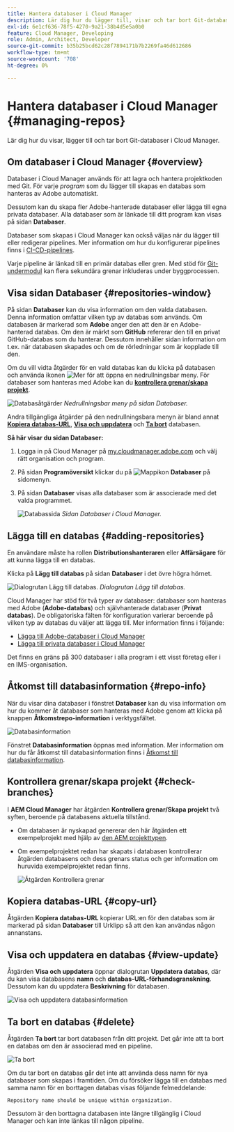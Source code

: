 ```yaml
---
title: Hantera databaser i Cloud Manager
description: Lär dig hur du lägger till, visar och tar bort Git-databaser i Cloud Manager.
exl-id: 6e1cf636-78f5-4270-9a21-38b4d5e5a0b0
feature: Cloud Manager, Developing
role: Admin, Architect, Developer
source-git-commit: b35b25bcd62c28f7894171b7b2269fa46d612686
workflow-type: tm+mt
source-wordcount: '708'
ht-degree: 0%

---
```



# Hantera databaser i Cloud Manager {#managing-repos}

Lär dig hur du visar, lägger till och tar bort Git-databaser i Cloud Manager.

## Om databaser i Cloud Manager {#overview}

Databaser i Cloud Manager används för att lagra och hantera projektkoden med Git. För varje *program* som du lägger till skapas en databas som hanteras av Adobe automatiskt.

Dessutom kan du skapa fler Adobe-hanterade databaser eller lägga till egna privata databaser. Alla databaser som är länkade till ditt program kan visas på sidan **Databaser**.

Databaser som skapas i Cloud Manager kan också väljas när du lägger till eller redigerar pipelines. Mer information om hur du konfigurerar pipelines finns i [CI-CD-pipelines](/help/implementing/cloud-manager/configuring-pipelines/introduction-ci-cd-pipelines.md).

Varje pipeline är länkad till en primär databas eller gren. Med stöd för [Git-undermodul](git-submodules.md) kan flera sekundära grenar inkluderas under byggprocessen.

## Visa sidan Databaser {#repositories-window}

På sidan **Databaser** kan du visa information om den valda databasen. Denna information omfattar vilken typ av databas som används. Om databasen är markerad som **Adobe** anger den att den är en Adobe-hanterad databas. Om den är märkt som **GitHub** refererar den till en privat GitHub-databas som du hanterar. Dessutom innehåller sidan information om t.ex. när databasen skapades och om de rörledningar som är kopplade till den.

Om du vill vidta åtgärder för en vald databas kan du klicka på databasen och använda ikonen ![Mer](https://spectrum.adobe.com/static/icons/workflow_18/Smock_More_18_N.svg) för att öppna en nedrullningsbar meny. För databaser som hanteras med Adobe kan du **[kontrollera grenar/skapa projekt](#check-branches)**.

![Databasåtgärder](assets/repository-actions.png)
*Nedrullningsbar meny på sidan Databaser.*

Andra tillgängliga åtgärder på den nedrullningsbara menyn är bland annat **[Kopiera databas-URL](#copy-url)**, **[Visa och uppdatera](#view-update)** och **[Ta bort](#delete)** databasen.

**Så här visar du sidan Databaser:**

1. Logga in på Cloud Manager på [my.cloudmanager.adobe.com](https://my.cloudmanager.adobe.com/) och välj rätt organisation och program.

1. På sidan **Programöversikt** klickar du på ![Mappikon](https://spectrum.adobe.com/static/icons/workflow_18/Smock_Folder_18_N.svg) **Databaser** på sidomenyn.

1. På sidan **Databaser** visas alla databaser som är associerade med det valda programmet.

   ![Databassida](assets/repositories.png)
   *Sidan Databaser i Cloud Manager.*

## Lägga till en databas {#adding-repositories}

En användare måste ha rollen **Distributionshanteraren** eller **Affärsägare** för att kunna lägga till en databas.

Klicka på **Lägg till databas** på sidan **Databaser** i det övre högra hörnet.

![Dialogrutan Lägg till databas.](assets/repository-add.png)
*Dialogrutan Lägg till databas.*

Cloud Manager har stöd för två typer av databaser: databaser som hanteras med Adobe (**Adobe-databas**) och självhanterade databaser (**Privat databas**). De obligatoriska fälten för konfiguration varierar beroende på vilken typ av databas du väljer att lägga till. Mer information finns i följande:

* [Lägga till Adobe-databaser i Cloud Manager](adobe-repositories.md)
* [Lägga till privata databaser i Cloud Manager](private-repositories.md)

Det finns en gräns på 300 databaser i alla program i ett visst företag eller i en IMS-organisation.

## Åtkomst till databasinformation {#repo-info}

När du visar dina databaser i fönstret **Databaser** kan du visa information om hur du kommer åt databaser som hanteras med Adobe genom att klicka på knappen **Åtkomstrepo-information** i verktygsfältet.

![Databasinformation](assets/repository-access-repo-info2.png)

Fönstret **Databasinformation** öppnas med information. Mer information om hur du får åtkomst till databasinformation finns i [Åtkomst till databasinformation](/help/implementing/cloud-manager/managing-code/accessing-repos.md).

## Kontrollera grenar/skapa projekt {#check-branches}

I **AEM Cloud Manager** har åtgärden **Kontrollera grenar/Skapa projekt** två syften, beroende på databasens aktuella tillstånd.

* Om databasen är nyskapad genererar den här åtgärden ett exempelprojekt med hjälp av [den AEM projekttypen](https://experienceleague.adobe.com/en/docs/experience-manager-core-components/using/developing/archetype/overview).
* Om exempelprojektet redan har skapats i databasen kontrollerar åtgärden databasens och dess grenars status och ger information om huruvida exempelprojektet redan finns.

  ![Åtgärden Kontrollera grenar](assets/check-branches.png)

## Kopiera databas-URL {#copy-url}

Åtgärden **Kopiera databas-URL** kopierar URL:en för den databas som är markerad på sidan **Databaser** till Urklipp så att den kan användas någon annanstans.

## Visa och uppdatera en databas {#view-update}

Åtgärden **Visa och uppdatera** öppnar dialogrutan **Uppdatera databas**, där du kan visa databasens **namn** och **databas-URL-förhandsgranskning**. Dessutom kan du uppdatera **Beskrivning** för databasen.

![Visa och uppdatera databasinformation](assets/repository-view-update.png)

## Ta bort en databas {#delete}

Åtgärden **Ta bort** tar bort databasen från ditt projekt. Det går inte att ta bort en databas om den är associerad med en pipeline.

![Ta bort](assets/repository-delete.png)

Om du tar bort en databas går det inte att använda dess namn för nya databaser som skapas i framtiden. Om du försöker lägga till en databas med samma namn för en borttagen databas visas följande felmeddelande:

`Repository name should be unique within organization.`

Dessutom är den borttagna databasen inte längre tillgänglig i Cloud Manager och kan inte länkas till någon pipeline.

